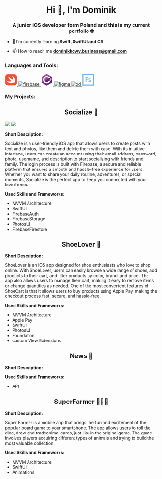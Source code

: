 <h1 align="center">Hi 👋, I'm Dominik</h1>
<h3 align="center">A junior iOS developer form Poland and this is my current portfolio 🤓</h3>

- 🌱 I’m currently learning **Swift, SwiftUI and C#**

- 📫 How to reach me **dominikkowv.business@gmail.com**



<h3 align="left">Languages and Tools:</h3>
<p align="left" spacing=50>
<a href="https://developer.apple.com/swift/" target="_blank" rel="noreferrer"> <img src="https://raw.githubusercontent.com/devicons/devicon/master/icons/swift/swift-original.svg" alt="swift" width="40" height="40"/> </a>
<a href="https://firebase.google.com/" target="_blank" rel="noreferrer"> <img src="https://www.vectorlogo.zone/logos/firebase/firebase-icon.svg" alt="firebase" width="40" height="40"/> </a>
<a href="https://www.w3schools.com/cs/" target="_blank" rel="noreferrer"> <img src="https://raw.githubusercontent.com/devicons/devicon/master/icons/csharp/csharp-original.svg" alt="csharp" width="40" height="40"/> </a>
<a href="https://www.figma.com/" target="_blank" rel="noreferrer"> <img src="https://www.vectorlogo.zone/logos/figma/figma-icon.svg" alt="figma" width="40" height="40"/> </a>
<a href="https://www.adobe.com/products/xd.html" target="_blank" rel="noreferrer"> <img src="https://cdn.worldvectorlogo.com/logos/adobe-xd.svg" alt="xd" width="40" height="40"/> 
<a href="https://www.photoshop.com/en" target="_blank" rel="noreferrer"> <img src="https://raw.githubusercontent.com/devicons/devicon/master/icons/photoshop/photoshop-line.svg" alt="photoshop" width="40" height="40"/> </a>
</a> 
</p>
<h3 align="left">My Projects:</h3>
<h2 align="center">Socialize 📱</h2>

<img src="https://user-images.githubusercontent.com/97188489/224931737-d98b56bc-ed43-40a0-b03d-2cb6497e280e.png
" width="15%"></img> 
<img src="https://user-images.githubusercontent.com/97188489/224931286-1410924e-4c38-4e58-8742-6f692f831ea7.png
" width="15%"></img> 


**Short Description:** 

Socialize is a user-friendly iOS app that allows users to create posts with text and photos, like them and delete them with ease. With its intuitive interface, users can create an account using their email address, password, photo, username, and description to start socializing with friends and family. The login process is built with Firebase, a secure and reliable platform that ensures a smooth and hassle-free experience for users. Whether you want to share your daily routine, adventures, or special moments, Socialize is the perfect app to keep you connected with your loved ones.

**Used Skills and Frameworks:**

- MVVM Architecture
- SwiftUI
- FirebaseAuth
- FirebaseStorage
- PhotosUI
- FirebaseFirestore

<h2 align="center">ShoeLover 👟</h2>

**Short Description:** 

ShoeLover is an iOS app designed for shoe enthusiasts who love to shop online. With ShoeLover, users can easily browse a wide range of shoes, add products to their cart, and filter products by color, brand, and price. The app also allows users to manage their cart, making it easy to remove items or change quantities as needed. One of the most convenient features of ShoeCart is that it allows users to buy products using Apple Pay, making the checkout process fast, secure, and hassle-free. 

**Used Skills and Frameworks:**

- MVVM Architecture
- Apple Pay
- SwiftUI
- PhotosUI
- Foundation
- custom View Extensions

<h2 align="center">News 📄</h2>

**Short Description:** 

**Used Skills and Frameworks:**

- API

<h2 align="center">SuperFarmer 🧑🏼‍🌾</h2>

**Short Description:** 

Super Farmer is a mobile app that brings the fun and excitement of the popular board game to your smartphone. The app allows users to roll the dice, draw and tradeanimal cards, just like in the original game. The game involves players acquiring different types of animals and trying to build the most valuable collection.

**Used Skills and Frameworks:**

- MVVM Architecture
- SwiftUI
- Animations
